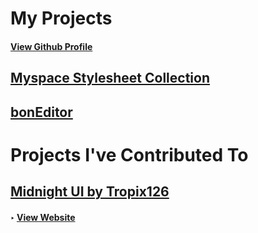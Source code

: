 # My Projects
#### [View Github Profile](https://github.com/fluffapparition)

## [Myspace Stylesheet Collection](https://fluffapparition.github.io/kurs-myspace-themes/)

## [bonEditor](https://fluffapparition.github.io/bonEditor/)

# Projects I've Contributed To
## [Midnight UI by Tropix126](https://fluffapparition.github.io/midnight)
#### ‣ [View Website](https://tropix126.github.io/BetterDiscordStuff/midnight/)

